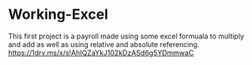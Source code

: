 # Working-Excel
This first project is a payroll made using some excel formuala to multiply and add as well as using relative and absolute referencing.
https://1drv.ms/x/s!AhIQZaYkJ102kDzASd6g5YDmmwaC

